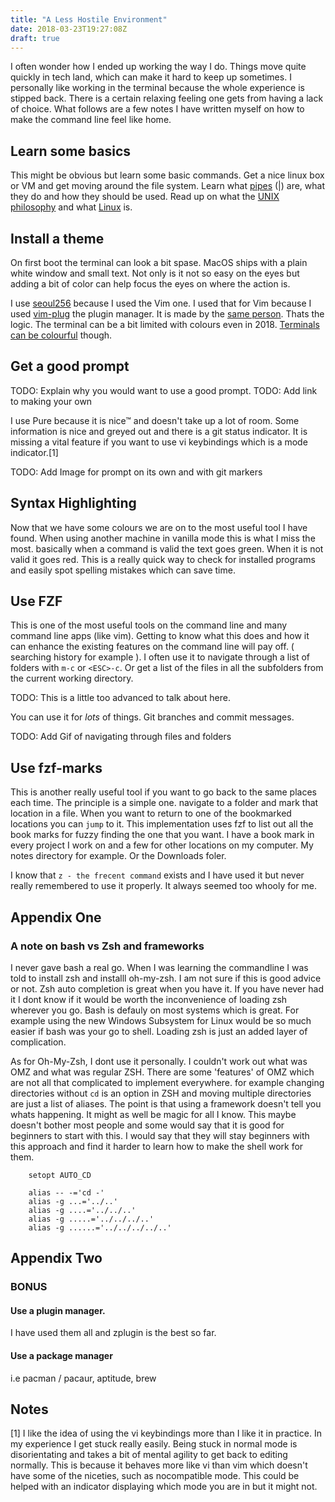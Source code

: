 ```yaml
---
title: "A Less Hostile Environment"
date: 2018-03-23T19:27:08Z
draft: true
---
```

I often wonder how I ended up working the way I do. Things move quite quickly in tech land, which can make it hard to keep up sometimes. I personally like working in the terminal because the whole experience is stipped back. There is a certain relaxing feeling one gets from having a lack of choice. What follows are a few notes I have written myself on how to make the command line feel like home.

## Learn some basics

This might be obvious but learn some basic commands. Get a nice linux box or VM and get moving around the file system. Learn what [pipes](https://en.wikipedia.org/wiki/Pipeline_%28Unix%29<Paste>) (|) are, what they do and how they should be used. Read up on what the [UNIX philosophy](https://en.wikipedia.org/wiki/Unix_philosophy) and what [Linux](https://en.wikipedia.org/wiki/Linux) is. 

## Install a theme

On first boot the terminal can look a bit spase. MacOS ships with a plain white window and small text. Not only is it not so easy on the eyes but adding a bit of color can help focus the eyes on where the action is.

I use [seoul256](https://github.com/junegunn/seoul256.vim) because I used the Vim one. I used that for Vim because I used [vim-plug](https://github.com/junegunn/vim-plug) the plugin manager. It is made by the [same person](https://github.com/junegunn). Thats the logic. The terminal can be a bit limited with colours even in 2018. [Terminals can be colourful](terminals.sexy) though.

## Get a good prompt

TODO: Explain why you would want to use a good prompt.
TODO: Add link to making your own

I use Pure because it is nice&trade; and doesn't take up a lot of room. Some information is nice and greyed out and there is a git status indicator. It is missing a vital feature if you want to use vi keybindings which is a mode indicator.[1]

TODO: Add Image for prompt on its own and with git markers

## Syntax Highlighting

Now that we have some colours we are on to the most useful tool I have found. When using another machine in vanilla mode this is what I miss the most. basically when a command is valid the text goes green. When it is not valid it goes red. This is a really quick way to check for installed programs and easily spot spelling mistakes which can save time.

## Use FZF

This is one of the most useful tools on the command line and many command line apps (like vim). Getting to know what this does and how it can enhance the existing features on the command line will pay off. ( searching history for example ). I often use it to navigate through a list of folders with `m-c` or `<ESC>-c`. Or get a list of the files in all the subfolders from the current working directory.

TODO: This is a little too advanced to talk about here.

You can use it for *lots* of things. Git branches and commit messages.

TODO: Add Gif of navigating through files and folders

## Use fzf-marks

This is another really useful tool if you want to go back to the same places each time. The principle is a simple one. navigate to a folder and mark that location in a file. When you want to return to one of the bookmarked locations you can `jump` to it. This implementation uses fzf to list out all the book marks for fuzzy finding the one that you want. I have a book mark in every project I work on and a few for other locations on my computer. My notes directory for example. Or the Downloads foler.

I know that `z - the frecent command` exists and I have used it but never really remembered to use it properly. It always seemed too whooly for me.

## Appendix One

### A note on bash vs Zsh and frameworks

I never gave bash a real go. When I was learning the commandline I was told to install zsh and installl oh-my-zsh. I am not sure if this is good advice or not. Zsh auto completion is great when you have it. If you have never had it I dont know if it would be worth the inconvenience of loading zsh wherever you go. Bash is defauly on most systems which is great. For example using the new Windows Subsystem for Linux would be so much easier if bash was your go to shell. Loading zsh is just an added layer of complication.

As for Oh-My-Zsh, I dont use it personally. I couldn't work out what was OMZ and what was regular ZSH. There are some 'features' of OMZ which are not all that complicated to implement everywhere. for example changing directories without `cd` is an option in ZSH and moving multiple directories are just a list of aliases. The point is that using a framework doesn't tell you whats happening. It might as well be magic for all I know. This maybe doesn't bother most people and some would say that it is good for beginners to start with this. I would say that they will stay beginners with this approach and find it harder to learn how to make the shell work for them.

```
    setopt AUTO_CD

    alias -- -='cd -'
    alias -g ...='../..'
    alias -g ....='../../..'
    alias -g .....='../../../..'
    alias -g ......='../../../../..'

```

## Appendix Two

### BONUS

#### Use a plugin manager.

I have used them all and zplugin is the best so far.

#### Use a package manager

i.e pacman / pacaur, aptitude, brew

## Notes

[1] I like the idea of using the vi keybindings more than I like it in practice. In my experience I get stuck really easily. Being stuck in normal mode is disorientating and takes a bit of mental agility to get back to editing normally. This is because it behaves more like vi than vim which doesn't have some of the niceties, such as nocompatible mode. This could be helped with an indicator displaying which mode you are in but it might not.
